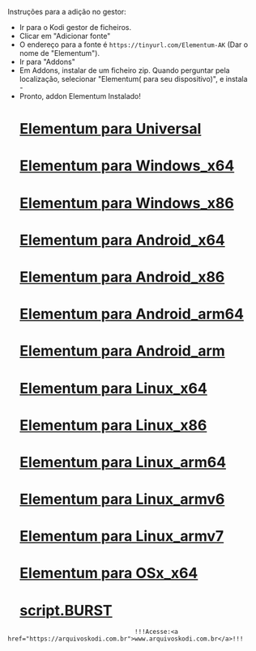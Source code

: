 Instruções para a adição no gestor:


<p align="left">
  <ul>
    <li>Ir para o Kodi gestor de ficheiros.</li>
    <li>Clicar em "Adicionar fonte"</li>
    <li>O endereço para a fonte é <code>https://tinyurl.com/Elementum-AK</code> (Dar o nome de "Elementum").</li>
    <li>Ir para "Addons"</li>
    <li>Em Addons, instalar de um ficheiro zip. Quando perguntar pela localização, selecionar "Elementum( para seu dispositivo)", e instala </li>
    -
    <li>Pronto, addon Elementum Instalado!</li>


# <a href="https://tinyurl.com/Elementum--Universal">Elementum para Universal</a>
# <a href="https://tinyurl.com/Elementum--Windows-x64">Elementum para Windows_x64</a>
# <a href="https://tinyurl.com/Elementum--Windows-x86">Elementum para Windows_x86</a>
# <a href="https://tinyurl.com/Elementum--Android-x64">Elementum para Android_x64</a>
# <a href="https://tinyurl.com/Elementum--Android-x86">Elementum para Android_x86</a>
# <a href="https://arquivoskodi.com.br/Addons/Elementum-343242/Elementum-__Android_arm64.zip">Elementum para Android_arm64</a>
# <a href="https://arquivoskodi.com.br/Addons/Elementum-343242/Elementum-__Android_arm.zip">Elementum para Android_arm</a>
# <a href="https://arquivoskodi.com.br/Addons/Elementum-343242/Elementum-__Linux_x64.zip">Elementum para Linux_x64</a>
# <a href="https://arquivoskodi.com.br/Addons/Elementum-343242/Elementum-__Linux_x86.zip">Elementum para Linux_x86</a>
# <a href="https://arquivoskodi.com.br/Addons/Elementum-343242/Elementum-__Linux_arm64.zip">Elementum para  Linux_arm64</a>
# <a href="https://arquivoskodi.com.br/Addons/Elementum-343242/Elementum-__Linux_armv6.zip">Elementum para  Linux_armv6</a>
# <a href="https://arquivoskodi.com.br/Addons/Elementum-343242/Elementum-__Linux_armv7.zip">Elementum para Linux_armv7</a>
# <a href="https://arquivoskodi.com.br/Addons/Elementum-343242/Elementum-__OSx_x64.zip">Elementum para OSx_x64</a>
# <a href="https://tinyurl.com/script-BURST">script.BURST</a>








    
</ul>

                                       !!!Acesse:<a href="https://arquivoskodi.com.br">www.arquivoskodi.com.br</a>!!!
                                       

</p>
                                       

</p>
